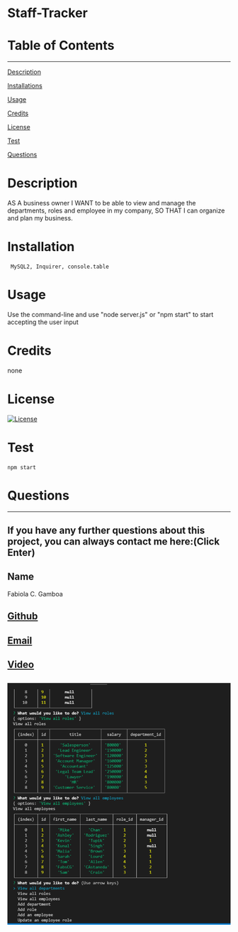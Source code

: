 
  # Staff-Tracker

  # Table of Contents
  _________________________________

[Description](#Description)

[Installations](#Installations)

[Usage](#Usage)

[Credits](#Credits)

[License](#License)

[Test](#Test)

[Questions](#Questions)
 

  # Description
   AS A business owner I WANT to be able to view and manage the departments, roles and employee in my company, SO THAT I can organize and plan my business.

  # Installation
     MySQL2, Inquirer, console.table

  # Usage
  Use the command-line and use "node server.js" or "npm start" to start accepting the user input 

  # Credits
  none

  # License
  [![License](https://img.shields.io/badge/License--blue.svg)](https://opensource.org/licenses/)
  
  # Test
    npm start

  # Questions
  _________________________________

  ## If you have any further questions about this project, you can always contact me here:(Click Enter)

  ## Name
  Fabiola C. Gamboa

  ## [Github](https://github.com/fabiscg79@gmail.com)
  

  ## [Email](Fabskickass)

  ## [Video](https://drive.google.com/file/d/1B1oK9ertTc6fyjEyPkBCAq62WxR3EfGY/view)


  ##  ![Staff-Tracker/image](images/staff-tracker.png)




  
